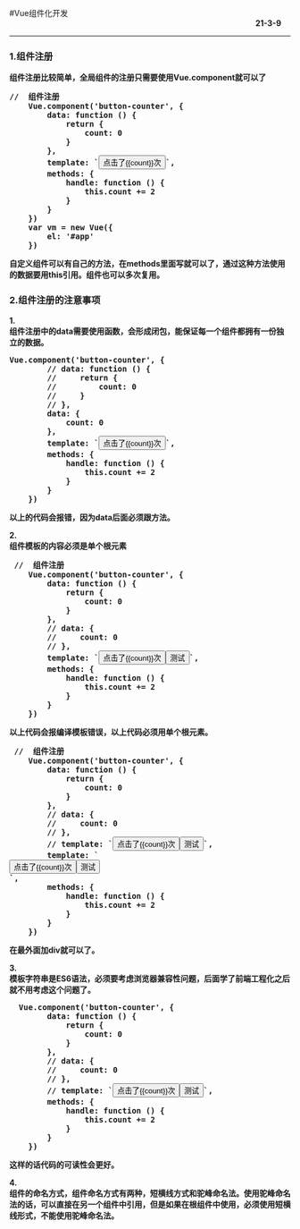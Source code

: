 #Vue组件化开发
&nbsp;&nbsp;&nbsp;&nbsp;&nbsp;&nbsp;&nbsp;&nbsp;&nbsp;&nbsp;&nbsp;&nbsp;&nbsp;&nbsp;&nbsp;&nbsp;&nbsp;&nbsp;&nbsp;&nbsp;&nbsp;&nbsp;&nbsp;&nbsp;&nbsp;&nbsp;&nbsp;&nbsp;&nbsp;&nbsp;&nbsp;&nbsp;&nbsp;&nbsp;&nbsp;&nbsp;&nbsp;&nbsp;&nbsp;&nbsp;&nbsp;&nbsp;&nbsp;&nbsp;&nbsp;&nbsp;&nbsp;&nbsp;&nbsp;&nbsp;&nbsp;&nbsp;&nbsp;&nbsp;&nbsp;&nbsp;&nbsp;&nbsp;&nbsp;&nbsp;&nbsp;&nbsp;&nbsp;&nbsp;&nbsp;&nbsp;&nbsp;&nbsp;&nbsp;&nbsp;&nbsp;&nbsp;&nbsp;&nbsp;&nbsp;&nbsp;&nbsp;&nbsp;&nbsp;&nbsp;&nbsp;&nbsp;&nbsp;&nbsp;&nbsp;&nbsp;&nbsp;&nbsp;&nbsp;&nbsp;&nbsp;&nbsp;&nbsp;&nbsp;&nbsp;&nbsp;&nbsp;&nbsp;&nbsp;&nbsp;&nbsp;&nbsp;&nbsp;&nbsp;&nbsp;&nbsp;&nbsp;&nbsp;&nbsp;&nbsp;&nbsp;&nbsp;<b>21-3-9
<hr>
<h3>1.组件注册</h3>
<p>
组件注册比较简单，全局组件的注册只需要使用Vue.component就可以了
<pre>
//  组件注册
    Vue.component('button-counter', {
        data: function () {
            return {
                count: 0
            }
        },
        template: `<button @click="handle">点击了{{count}}次</button>`,
        methods: {
            handle: function () {
                this.count += 2
            }
        }
    })
    var vm = new Vue({
        el: '#app'
    })
</pre>
自定义组件可以有自己的方法，在methods里面写就可以了，通过这种方法使用的数据要用this引用。组件也可以多次复用。
</p>
<h3>
2.组件注册的注意事项
</h3>
<p>
<strong>1.</strong><br>组件注册中的data需要使用函数，会形成闭包，能保证每一个组件都拥有一份独立的数据。
<pre>
Vue.component('button-counter', {
        // data: function () {
        //     return {
        //         count: 0
        //     }
        // },
        data: {
            count: 0
        },
        template: `<button @click="handle">点击了{{count}}次</button>`,
        methods: {
            handle: function () {
                this.count += 2
            }
        }
    })
</pre>
以上的代码会报错，因为data后面必须跟方法。
</p>
<p>
<strong>2.</strong><br>组件模板的内容必须是单个根元素
<pre>
 //  组件注册
    Vue.component('button-counter', {
        data: function () {
            return {
                count: 0
            }
        },
        // data: {
        //     count: 0
        // },
        template: `<button @click="handle">点击了{{count}}次</button><button>测试</button>`,
        methods: {
            handle: function () {
                this.count += 2
            }
        }
    })
</pre>
以上代码会报编译模板错误，以上代码必须用单个根元素。
<pre>
 //  组件注册
    Vue.component('button-counter', {
        data: function () {
            return {
                count: 0
            }
        },
        // data: {
        //     count: 0
        // },
        // template: `<button @click="handle">点击了{{count}}次</button><button>测试</button>`,
        template: `<div><button @click="handle">点击了{{count}}次</button><button>测试</button></div>`,
        methods: {
            handle: function () {
                this.count += 2
            }
        }
    })
</pre>
在最外面加div就可以了。
</p>
<p>
<strong>3.</strong><br>模板字符串是ES6语法，必须要考虑浏览器兼容性问题，后面学了前端工程化之后就不用考虑这个问题了。
<pre>
  Vue.component('button-counter', {
        data: function () {
            return {
                count: 0
            }
        },
        // data: {
        //     count: 0
        // },
        // template: `<button @click="handle">点击了{{count}}次</button><button>测试</button>`,
        methods: {
            handle: function () {
                this.count += 2
            }
        }
    })
</pre>
这样的话代码的可读性会更好。
</p>
<p>
<strong>4.</strong><br>组件的命名方式，组件命名方式有两种，短横线方式和驼峰命名法。使用驼峰命名法的话，可以直接在另一个组件中引用，但是如果在根组件中使用，必须使用短横线形式，不能使用驼峰命名法。
</p>
